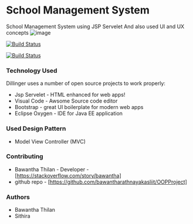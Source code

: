 # School Management System

School Management System using JSP Servelet And also used UI and UX concepts
![image](https://drive.google.com/uc?export=view&id=1EWOWIJkhX7mCNL3UaylF2yXUcyTmE1zz)


[![Build Status](https://img.shields.io/badge/Powerd%20By-Eclipse%20Oxygen-green.svg)](https://www.eclipse.org/downloads/packages/release/oxygen)

[![Build Status](https://img.shields.io/badge/Source%20Editor-Visual%20Code-blue.svg)](https://code.visualstudio.com/)



  







### Technology Used

Dillinger uses a number of open source projects to work properly:

* Jsp Servelet - HTML enhanced for web apps!
* Visual Code - Awsome Source code editor
*  Bootstrap - great UI boilerplate for modern web apps
* Eclipse Oxygen - IDE for Java EE application

### Used Design Pattern 
* Model View Controller (MVC)

### Contributing

* Bawantha Thilan - Developer - [https://stackoverflow.com/story/bawantha]
* github repo - [https://github.com/bawantharathnayakasliit/OOPProject]

### Authors
* Bawantha Thilan 
* Sithira
    







